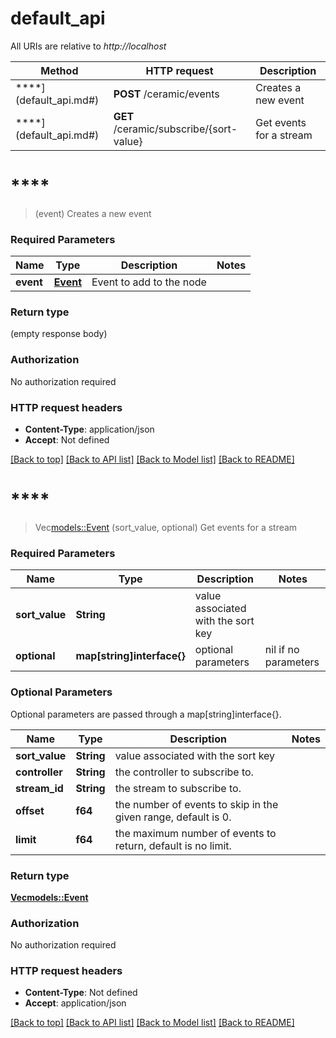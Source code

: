 # default_api

All URIs are relative to *http://localhost*

Method | HTTP request | Description
------------- | ------------- | -------------
****](default_api.md#) | **POST** /ceramic/events | Creates a new event
****](default_api.md#) | **GET** /ceramic/subscribe/{sort-value} | Get events for a stream


# ****
> (event)
Creates a new event

### Required Parameters

Name | Type | Description  | Notes
------------- | ------------- | ------------- | -------------
  **event** | [**Event**](Event.md)| Event to add to the node | 

### Return type

 (empty response body)

### Authorization

No authorization required

### HTTP request headers

 - **Content-Type**: application/json
 - **Accept**: Not defined

[[Back to top]](#) [[Back to API list]](../README.md#documentation-for-api-endpoints) [[Back to Model list]](../README.md#documentation-for-models) [[Back to README]](../README.md)

# ****
> Vec<models::Event> (sort_value, optional)
Get events for a stream

### Required Parameters

Name | Type | Description  | Notes
------------- | ------------- | ------------- | -------------
  **sort_value** | **String**| value associated with the sort key | 
 **optional** | **map[string]interface{}** | optional parameters | nil if no parameters

### Optional Parameters
Optional parameters are passed through a map[string]interface{}.

Name | Type | Description  | Notes
------------- | ------------- | ------------- | -------------
 **sort_value** | **String**| value associated with the sort key | 
 **controller** | **String**| the controller to subscribe to. | 
 **stream_id** | **String**| the stream to subscribe to. | 
 **offset** | **f64**| the number of events to skip in the given range, default is 0. | 
 **limit** | **f64**| the maximum number of events to return, default is no limit. | 

### Return type

[**Vec<models::Event>**](Event.md)

### Authorization

No authorization required

### HTTP request headers

 - **Content-Type**: Not defined
 - **Accept**: application/json

[[Back to top]](#) [[Back to API list]](../README.md#documentation-for-api-endpoints) [[Back to Model list]](../README.md#documentation-for-models) [[Back to README]](../README.md)


